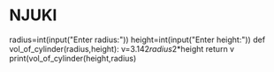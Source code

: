 # NJUKI
radius=int(input("Enter radius:"))
height=int(input("Enter height:"))
def vol_of_cylinder(radius,height):
    v=3.142*radius*2*height
    return v
print(vol_of_cylinder(height,radius)

